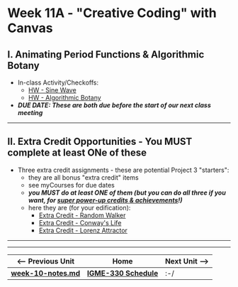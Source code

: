 # Week 11A - "Creative Coding" with Canvas

## I. Animating Period Functions & Algorithmic Botany

- In-class Activity/Checkoffs:
  - [HW - Sine Wave](https://github.com/tonethar/IGME-330-Master/blob/master/notes/HW-sine-wave.md)
  - [HW - Algorithmic Botany](https://github.com/tonethar/IGME-330-Master/blob/master/notes/HW-algorithmic-botany.md) 
- ***DUE DATE: These are both due before the start of our next class meeting***

<hr>

## II. Extra Credit Opportunities - You MUST complete at least ONe of these 
- Three extra credit assignments - these are potential Project 3 "starters":
  - they are all bonus "extra credit" items
  - see myCourses for due dates
  - ***you MUST do at least ONE of them (but you can do all three if you want, for <u>super power-up credits & achievements</u>!)***
  - here they are (for your edification):
    - [Extra Credit - Random Walker](https://github.com/tonethar/IGME-330-Master/blob/master/notes/HW-random-walker.md)
    - [Extra Credit - Conway's Life](https://github.com/tonethar/IGME-330-Master/blob/master/notes/HW-canvas-life.md)
    - [Extra Credit - Lorenz Attractor](https://github.com/tonethar/IGME-330-Master/blob/master/notes/HW-lorenz-attractor.md)



<hr><hr>


| <-- Previous Unit | Home | Next Unit -->
| --- | --- | --- 
| [**week-10-notes.md**](week-10A-notes.md)     |  [**IGME-330 Schedule**](../schedule.md) | :-/
